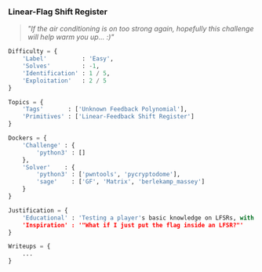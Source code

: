 ### Linear-Flag Shift Register

> _"If the air conditioning is on too strong again, hopefully this challenge will help warm you up... :)"_

```py
Difficulty = {
    'Label'          : 'Easy',
    'Solves'         : -1,
    'Identification' : 1 / 5,
    'Exploitation'   : 2 / 5
}

Topics = {
    'Tags'       : ['Unknown Feedback Polynomial'],
    'Primitives' : ['Linear-Feedback Shift Register']
}

Dockers = {
    'Challenge' : {
        'python3' : [] 
    },
    'Solver'    : { 
        'python3' : ['pwntools', 'pycryptodome'],
        'sage'    : ['GF', 'Matrix', 'berlekamp_massey']
    }
}

Justification = {
    'Educational' : 'Testing a player's basic knowledge on LFSRs, with an emphesis on seed reconstruction and unknown taps / feedback polynomial recovery.',
    'Inspiration' : '"What if I just put the flag inside an LFSR?"'
}

Writeups = {
    ...
}
```